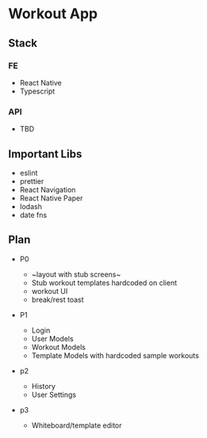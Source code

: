 # Workout App

## Stack

### FE
- React Native
- Typescript

### API
- TBD

## Important Libs
- eslint
- prettier
- React Navigation
- React Native Paper
- lodash
- date fns

## Plan
- P0
  - ~layout with stub screens~
  - Stub workout templates hardcoded on client
  - workout UI
  - break/rest toast

- P1
  - Login
  - User Models
  - Workout Models
  - Template Models with hardcoded sample workouts

- p2
  - History
  - User Settings

- p3
  - Whiteboard/template editor
